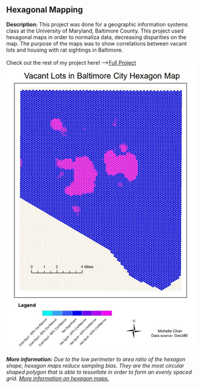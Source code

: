 ## Hexagonal Mapping 
**Description:** This project was done for a geographic information systems class at the University of Maryland, Baltimore County. This project used hexagonal maps in order to normaliza data, decreasing disparities on the map. The purpose of the maps was to show correlations between vacant lots and housing with rat sightings in Baltimore.
<br>
<br>
Check out the rest of my project here! --><a href="/pdf/lab5part1a-merged.pdf">Full Project</a> 
<br>
<img src="/images/githubhex.JPG"/>

**_More information:_** *Due to the low perimeter to area ratio of the hexagon shape, hexagon maps reduce sampling bias. They are the most circular shaped polygon that is able to tessellate in order to form an evenly spaced grid. 
<a href="https://pro.arcgis.com/en/pro-app/tool-reference/spatial-statistics/h-whyhexagons.htm">More information on hexagon maps.</a>* 

